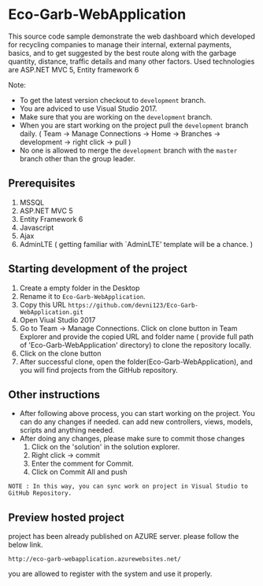 # Eco-Garb-WebApplication
This source code sample demonstrate the web dashboard which developed for recycling companies to manage their internal, external payments, basics, and to get suggested by the best route along with the garbage quantity, distance, traffic details and many other factors. Used technologies are ASP.NET MVC 5, Entity framework 6 

Note: 
* To get the latest version checkout to `development` branch.
* You are adviced to use Visual Studio 2017.
* Make sure that you are working on the `development` branch.
* When you are start working on the project pull the `development` branch daily. 
  ( Team -> Manage Connections -> Home -> Branches -> development -> right click -> pull )
* No one is allowed to merge the `development` branch with the `master` branch other than the group leader. 

## Prerequisites
1.  MSSQL 
2.  ASP.NET MVC 5
3.  Entity Framework 6
4.  Javascript
5.  Ajax
6.  AdminLTE ( getting familiar with `AdminLTE' template will be a chance. ) 

## Starting development of the project
1.  Create a empty folder in the Desktop 
2.  Rename it to `Eco-Garb-WebApplication`.
3.  Copy this URL `https://github.com/devni123/Eco-Garb-WebApplication.git`
4.  Open Viual Studio 2017
5.  Go to Team -> Manage Connections. Click on clone button in Team Explorer and provide the copied URL and folder name ( provide full        path of 'Eco-Garb-WebApplication' directory) to clone the repository locally.
6.  Click on the clone button
7.  After successful clone, open the folder(Eco-Garb-WebApplication), and you will find projects from the GitHub repository.

## Other instructions
* After following above process, you can start working on the project. You can do any changes if needed. can add new controllers, views,   models, scripts and anything needed.
* After doing any changes, please make sure to commit those changes
    1. Click on the 'solution' in the solution explorer.
    2. Right click -> commit
    3. Enter the comment for Commit. 
    4. Click on Commit All and push
`````
NOTE : In this way, you can sync work on project in Visual Studio to GitHub Repository.
`````
## Preview hosted project
project has been already published on AZURE server. please follow the below link. 
```````
http://eco-garb-webapplication.azurewebsites.net/
```````
you are allowed to register with the system and use it properly. 
